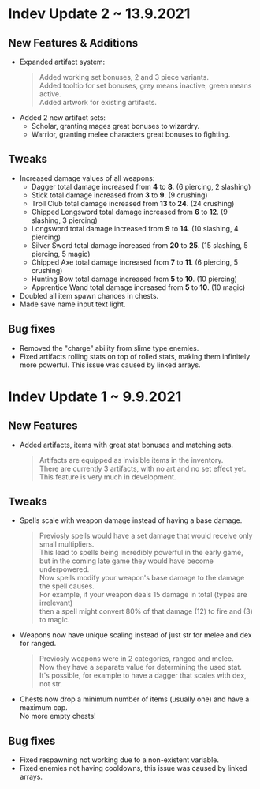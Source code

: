 # Indev Update 2 ~ 13.9.2021

## New Features & Additions
  * Expanded artifact system:
    > Added working set bonuses, 2 and 3 piece variants.  
    > Added tooltip for set bonuses, grey means inactive, green means active.  
    > Added artwork for existing artifacts.  
  * Added 2 new artifact sets:
    - Scholar, granting mages great bonuses to wizardry.
    - Warrior, granting melee characters great bonuses to fighting.

## Tweaks

  * Increased damage values of all weapons:
    - Dagger total damage increased from **4** to **8**. (6 piercing, 2 slashing)
    - Stick total damage increased from **3** to **9**. (9 crushing)
    - Troll Club total damage increased from **13** to **24**. (24 crushing)
    - Chipped Longsword total damage increased from **6** to **12**. (9 slashing, 3 piercing)
    - Longsword total damage increased from **9** to **14**. (10 slashing, 4 piercing)
    - Silver Sword total damage increased from **20** to **25**. (15 slashing, 5 piercing, 5 magic)
    - Chipped Axe total damage increased from **7** to **11**. (6 piercing, 5 crushing)
    - Hunting Bow total damage increased from **5** to **10**. (10 piercing)
    - Apprentice Wand total damage increased from **5** to **10**. (10 magic)
  * Doubled all item spawn chances in chests.
  * Made save name input text light.

## Bug fixes

  * Removed the "charge" ability from slime type enemies.
  * Fixed artifacts rolling stats on top of rolled stats, making them infinitely more powerful. This issue was caused by linked arrays.

# Indev Update 1 ~ 9.9.2021

## New Features

  * Added artifacts, items with great stat bonuses and matching sets.  
    > Artifacts are equipped as invisible items in the inventory.  
    There are currently 3 artifacts, with no art and no set effect yet.  
    This feature is very much in development.
## Tweaks

  * Spells scale with weapon damage instead of having a base damage.
    > Previosly spells would have a set damage that would receive only small multipliers.  
    This lead to spells being incredibly powerful in the early game,  
    but in the coming late game they would have become underpowered.  
    Now spells modify your weapon's base damage to the damage the spell causes.  
    For example, if your weapon deals 15 damage in total (types are irrelevant)  
    then a spell might convert 80% of that damage (12) to fire and (3) to magic.
  * Weapons now have unique scaling instead of just str for melee and dex for ranged.
    > Previosly weapons were in 2 categories, ranged and melee.  
    Now they have a separate value for determining the used stat.  
    It's possible, for example to have a dagger that scales with dex, not str.
  * Chests now drop a minimum number of items (usually one) and have a maximum cap.  
    No more empty chests!

## Bug fixes

  * Fixed respawning not working due to a non-existent variable.
  * Fixed enemies not having cooldowns, this issue was caused by linked arrays.